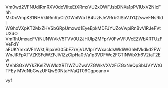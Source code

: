 Vm0wd2VFNUdiRmRXV0doVllteEtXRmxVU2xOWFJsbDNXa1pPVlUxV2NIcFhh
Mk0xVmpKS1NHVkliRmRpClZGWnlWbTB4UzFJeVRrbGlSbVJYQ2sweFNsRldi
WGhoVXpKT2MxZHVSbGRpUmxwd1EyeEpkMDFJYUZoVwpiRnBvVlRJeFVtUXdO
VmRhUmxacFVtNUNWVkV5TVV0U2JHUlpZMFprV0FwVFJVcEZWbXRTUzFVeFdY
aFUKYmxaVFlrWktjRlpxVG05bFZrVjVUVlprYWxacldsWldiWGhMVkdkd2FW
WnJiRFpXTVZKSFdWZFJlVlZzClpHa0tVa1p3VDFWc2FGTlNWbXh6V2taT2Ew
MVhlSGxWYkZKelZWWldXRTlWZUZwaVZGWkVXVzFrZGxNeQpSblJVYWtGTFEy
MVdNbGwzUFQwS0NtaHVaQT09Cgpoano=

vyf